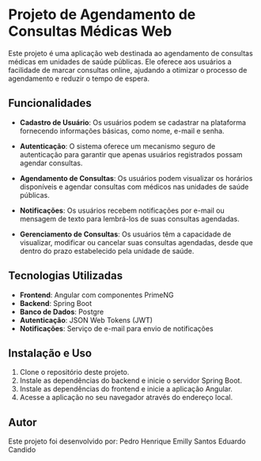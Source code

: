 # Projeto de Agendamento de Consultas Médicas Web

Este projeto é uma aplicação web destinada ao agendamento de consultas médicas em unidades de saúde públicas. Ele oferece aos usuários a facilidade de marcar consultas online, ajudando a otimizar o processo de agendamento e reduzir o tempo de espera.

## Funcionalidades

- **Cadastro de Usuário**: Os usuários podem se cadastrar na plataforma fornecendo informações básicas, como nome, e-mail e senha.

- **Autenticação**: O sistema oferece um mecanismo seguro de autenticação para garantir que apenas usuários registrados possam agendar consultas.

- **Agendamento de Consultas**: Os usuários podem visualizar os horários disponíveis e agendar consultas com médicos nas unidades de saúde públicas.

- **Notificações**: Os usuários recebem notificações por e-mail ou mensagem de texto para lembrá-los de suas consultas agendadas.

- **Gerenciamento de Consultas**: Os usuários têm a capacidade de visualizar, modificar ou cancelar suas consultas agendadas, desde que dentro do prazo estabelecido pela unidade de saúde.

## Tecnologias Utilizadas

- **Frontend**: Angular com componentes PrimeNG
- **Backend**: Spring Boot
- **Banco de Dados**: Postgre
- **Autenticação**: JSON Web Tokens (JWT)
- **Notificações**: Serviço de e-mail para envio de notificações

## Instalação e Uso

1. Clone o repositório deste projeto.
2. Instale as dependências do backend e inicie o servidor Spring Boot.
3. Instale as dependências do frontend e inicie a aplicação Angular.
4. Acesse a aplicação no seu navegador através do endereço local.

## Autor

Este projeto foi desenvolvido por:
      Pedro Henrique
      Emilly Santos
      Eduardo Candido
